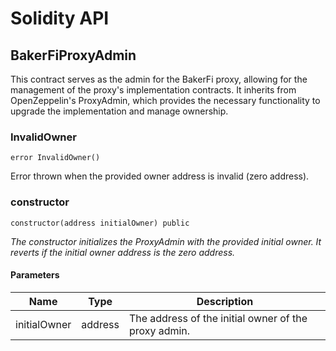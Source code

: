 # Solidity API

## BakerFiProxyAdmin

This contract serves as the admin for the BakerFi proxy, allowing for the management
        of the proxy's implementation contracts. It inherits from OpenZeppelin's ProxyAdmin,
        which provides the necessary functionality to upgrade the implementation and manage
        ownership.

### InvalidOwner

```solidity
error InvalidOwner()
```

Error thrown when the provided owner address is invalid (zero address).

### constructor

```solidity
constructor(address initialOwner) public
```

_The constructor initializes the ProxyAdmin with the provided initial owner.
     It reverts if the initial owner address is the zero address._

#### Parameters

| Name | Type | Description |
| ---- | ---- | ----------- |
| initialOwner | address | The address of the initial owner of the proxy admin. |


